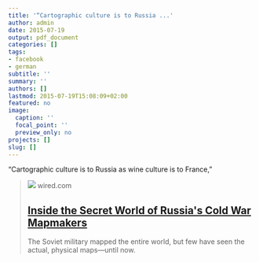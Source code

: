 ```yaml
---
title: '“Cartographic culture is to Russia ...'
author: admin
date: 2015-07-19
output: pdf_document
categories: []
tags:
- facebook
- german
subtitle: ''
summary: ''
authors: []
lastmod: 2015-07-19T15:08:09+02:00
featured: no
image:
  caption: ''
  focal_point: ''
  preview_only: no
projects: []
slug: []
---
```

“Cartographic culture is to Russia as wine culture is to France,”
> [![](https://media.wired.com/photos/5a55b794cc8f1e054bc0e7d9/191:100/w_1280,c_limit/Wired_RussianMaps_060-new-edit.jpg)](http://www.wired.com/2015/07/secret-cold-war-maps/)
> wired.com
> ## [Inside the Secret World of Russia's Cold War Mapmakers](http://www.wired.com/2015/07/secret-cold-war-maps/)
>
>The Soviet military mapped the entire world, but few have seen the actual, physical maps—until now.

